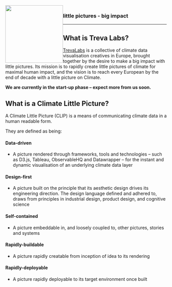 <img style="float: left;" src="https://raw.githubusercontent.com/trevalabs/.github/main/logos/trevelabs_logo.png" width="180">

### little pictures - big impact
<hr>

## What is Treva Labs?
[TrevaLabs](https://www.TrevaLabs.com) is a collective of climate data visualisation creatives in Europe, brought together by the desire to make a big impact with little pictures. Its mission is to rapidly create little pictures of climate for maximal human impact, and the vision is to reach every European by the end of decade with a little picture on Climate.

**We are currently in the start-up phase – expect more from us soon.**

## What is a Climate Little Picture?
A Climate Little Picture (CLIP) is a means of communicating climate data in a human readable form.

They are defined as being:

#### Data-driven
- A picture rendered through frameworks, tools and technologies – such as D3.js, Tableau, ObservableHQ and Datawrapper – for the instant and dynamic visualisation of an underlying climate data layer

#### Design-first
- A picture built on the principle that its aesthetic design drives its engineering direction. The design language defined and adhered to, draws from principles in industrial design, product design, and cognitive science

#### Self-contained
- A picture embeddable in, and loosely coupled to, other pictures, stories and systems

#### Rapidly-buildable
- A picture rapidly creatable from inception of idea to its rendering

#### Rapidly-deployable
- A picture rapidly deployable to its target environment once built
